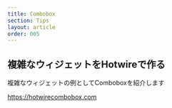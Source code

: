 ```yaml
---
title: Combobox
section: Tips
layout: article
order: 005
---
```


## 複雑なウィジェットをHotwireで作る

複雑なウィジェットの例としてComboboxを紹介します

https://hotwirecombobox.com
